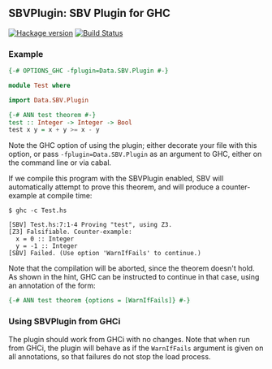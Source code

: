 ## SBVPlugin: SBV Plugin for GHC

[![Hackage version](http://img.shields.io/hackage/v/sbvPlugin.svg?label=Hackage)](http://hackage.haskell.org/package/sbvPlugin)
    [![Build Status](http://img.shields.io/travis/LeventErkok/sbvPlugin.svg?label=Build)](http://travis-ci.org/LeventErkok/sbvPlugin)

### Example

```haskell
{-# OPTIONS_GHC -fplugin=Data.SBV.Plugin #-}

module Test where

import Data.SBV.Plugin

{-# ANN test theorem #-}
test :: Integer -> Integer -> Bool
test x y = x + y >= x - y
```

Note the GHC option of using the plugin; either decorate your file with this option, or pass `-fplugin=Data.SBV.Plugin` as
an argument to GHC, either on the command line or via cabal.

If we compile this program with the SBVPlugin enabled, SBV will automatically attempt to prove
this theorem, and will produce a counter-example at compile time:

```
$ ghc -c Test.hs

[SBV] Test.hs:7:1-4 Proving "test", using Z3.
[Z3] Falsifiable. Counter-example:
  x = 0 :: Integer
  y = -1 :: Integer
[SBV] Failed. (Use option 'WarnIfFails' to continue.)
```

Note that the compilation will be aborted, since the theorem doesn't hold. As shown in the hint, GHC
can be instructed to continue in that case, using an annotation of the form:

```haskell
{-# ANN test theorem {options = [WarnIfFails]} #-}
```

### Using SBVPlugin from GHCi
The plugin should work from GHCi with no changes.  Note that when run from GHCi, the plugin will
behave as if the `WarnIfFails` argument is given on all annotations, so that failures do not stop
the load process.
